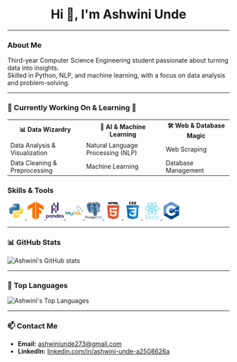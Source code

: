 <h1 align="center">Hi 👋, I'm Ashwini Unde</h1>

---

### About Me

Third-year Computer Science Engineering student passionate about turning data into insights.  
Skilled in Python, NLP, and machine learning, with a focus on data analysis and problem-solving.

---



### 🌟 Currently Working On & Learning 🚀

<div align="center">

<table>
  <tr>
    <th>📊 Data Wizardry</th>
    <th>🧠 AI & Machine Learning</th>
    <th>🛠️ Web & Database Magic</th>
  </tr>
  <tr>
    <td>Data Analysis & Visualization</td>
    <td>Natural Language Processing (NLP)</td>
    <td>Web Scraping</td>
  </tr>
  <tr>
    <td>Data Cleaning & Preprocessing</td>
    <td>Machine Learning</td>
    <td>Database Management</td>
  </tr>
</table>

</div>



### Skills & Tools

<p align="left">
  <a href="https://www.python.org" target="_blank" rel="noreferrer">
    <img src="https://raw.githubusercontent.com/devicons/devicon/master/icons/python/python-original.svg" alt="Python" width="40" height="40"/>
  </a>
  <a href="https://www.tensorflow.org/" target="_blank" rel="noreferrer">
    <img src="https://raw.githubusercontent.com/devicons/devicon/master/icons/tensorflow/tensorflow-original.svg" alt="TensorFlow" width="40" height="40"/>
  </a>
  <a href="https://pandas.pydata.org/" target="_blank" rel="noreferrer">
    <img src="https://raw.githubusercontent.com/devicons/devicon/master/icons/pandas/pandas-original-wordmark.svg" alt="Pandas" width="40" height="40"/>
  </a>
  <a href="https://www.mysql.com/" target="_blank" rel="noreferrer">
    <img src="https://raw.githubusercontent.com/devicons/devicon/master/icons/mysql/mysql-original-wordmark.svg" alt="MySQL" width="40" height="40"/>
  </a>
  <a href="https://www.postgresql.org" target="_blank" rel="noreferrer">
    <img src="https://raw.githubusercontent.com/devicons/devicon/master/icons/postgresql/postgresql-original-wordmark.svg" alt="PostgreSQL" width="40" height="40"/>
  </a>
  <a href="https://developer.mozilla.org/en-US/docs/Web/HTML" target="_blank" rel="noreferrer">
    <img src="https://raw.githubusercontent.com/devicons/devicon/master/icons/html5/html5-original-wordmark.svg" alt="HTML5" width="40" height="40"/>
  </a>
  <a href="https://developer.mozilla.org/en-US/docs/Web/CSS" target="_blank" rel="noreferrer">
    <img src="https://raw.githubusercontent.com/devicons/devicon/master/icons/css3/css3-original-wordmark.svg" alt="CSS3" width="40" height="40"/>
  </a>
  <a href="https://reactjs.org/" target="_blank" rel="noreferrer">
    <img src="https://raw.githubusercontent.com/devicons/devicon/master/icons/react/react-original-wordmark.svg" alt="React" width="40" height="40"/>
  </a>
  <a href="https://isocpp.org/" target="_blank" rel="noreferrer">
    <img src="https://raw.githubusercontent.com/devicons/devicon/master/icons/cplusplus/cplusplus-original.svg" alt="C++" width="40" height="40"/>
  </a>
</p>

---

### 📊 GitHub Stats

<p align="left">
  <img src="https://github-readme-stats.vercel.app/api?username=ashwiniunde&show_icons=true&theme=tokyonight" alt="Ashwini's GitHub stats" />
</p>

---

### 🚀 Top Languages

<p align="left">
  <img src="https://github-readme-stats.vercel.app/api/top-langs/?username=ashwiniunde&layout=compact&theme=tokyonight" alt="Ashwini's Top Languages" />
</p>

---

### 📫 Contact Me

- **Email:** [ashwiniunde273@gmail.com](mailto:ashwiniunde273@gmail.com)  
- **LinkedIn:** [linkedin.com/in/ashwini-unde-a2508626a](https://www.linkedin.com/in/ashwini-unde-a2508626a)
